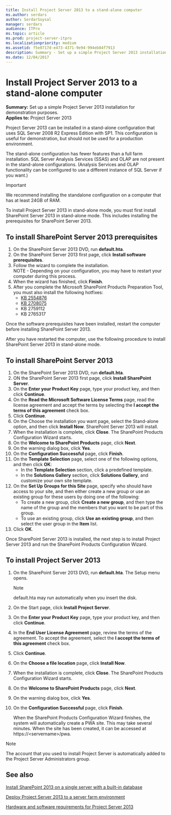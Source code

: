 ```yaml
---
title: Install Project Server 2013 to a stand-alone computer
ms.author: serdars
author: SerdarSoysal
manager: serdars
audience: ITPro
ms.topic: article
ms.prod: project-server-itpro
ms.localizationpriority: medium
ms.assetid: f5e0717d-e473-4371-9e94-994eb84f7913
description: Summary - Set up a simple Project Server 2013 installation for demonstration purposes.
ms.date: 12/04/2017
---
```


# Install Project Server 2013 to a stand-alone computer
 
 **Summary:** Set up a simple Project Server 2013 installation for demonstration purposes.<br/>
**Applies to:** Project Server 2013
  
Project Server 2013 can be installed in a stand-alone configuration that uses SQL Server 2008 R2 Express Edition with SP1. This configuration is useful for demonstration, but should not be used for a production environment.

The stand-alone configuration has fewer features than a full farm installation. SQL Server Analysis Services (SSAS) and OLAP are not present in the stand-alone configurations. (Analysis Services and OLAP functionality can be configured to use a different instance of SQL Server if you want.)

> [!IMPORTANT]
> We recommend installing the standalone configuration on a computer that has at least 24GB of RAM. 

To install Project Server 2013 in stand-alone mode, you must first install SharePoint Server 2013 in stand-alone mode. This includes installing the prerequisites for SharePoint Server 2013.


## To install SharePoint Server 2013 prerequisites

1. On the SharePoint Server 2013 DVD, run **default.hta**.
2. On the SharePoint Server 2013 first page, click **Install software prerequisites**.
3. Follow the wizard to complete the installation.</br>
   NOTE - Depending on your configuration, you may have to restart your computer during this process.
4. When the wizard has finished, click **Finish**.
5. After you complete the Microsoft SharePoint Products Preparation Tool, you must also install the following hotfixes:
    - [KB 2554876](https://go.microsoft.com/fwlink/p/?LinkId=254221)
    - [KB 2708075](https://go.microsoft.com/fwlink/p/?LinkID=254222)
    - KB 2759112
    - KB 2765317

Once the software prerequisites have been installed, restart the computer before installing SharePoint Server 2013.

After you have restarted the computer, use the following procedure to install SharePoint Server 2013 in stand-alone mode. 

## To install SharePoint Server 2013

1. On the SharePoint Server 2013 DVD, run **default.hta**.
2. ON the SharePoint Server 2013 first page, click **Install SharePoint Server**.
3. On the **Enter your Product Key** page, type your product key, and then click **Continue**.
4. On the **Read the Microsoft Software License Terms** page, read the license agreement and accept the terms by selecting the **I accept the terms of this agreement** check box.
5. Click **Continue**.
6. On the Choose the installation you want page, select the Stand-alone option, and then click **Install Now**.  SharePoint Server 2013 will install.
7. When the installation is complete, click **Close**.  The SharePoint Products Configuration Wizard starts.
8. On the **Welcome to SharePoint Products** page, click **Next**.
9. On the warning dialog box, click **Yes**.
10. On the **Configuration Successful** page, click **Finish**.
11. On the **Template Selection** page, select one of the following options, and then click **OK**:
    - In the **Template Selection** section, click a predefined template.
    - In the **Solutions Gallery** section, click **Solutions Gallery**, and customize your own site template.
12. On the **Set Up Groups for this Site** page, specify who should have access to your site, and then either create a new group or use an existing group for these users by doing one of the following: 
    - To create a new group, click **Create a new group**, and then type the name of the group and the members that you want to be part of this group.
    - To use an existing group, click **Use an existing group**, and then select the user group in the **Item** list.
13. Click **OK**.
 
Once SharePoint Server 2013 is installed, the next step is to install Project Server 2013 and run the SharePoint Products Configuration Wizard.

## To install Project Server 2013

1. On the SharePoint Server 2013 DVD, run **default.hta**.  The Setup menu opens.
   > [!NOTE]
   > default.hta may run automatically when you insert the disk.
2. On the Start page, click **Install Project Server**.
3. On the **Enter your Product Key** page, type your product key, and then click **Continue**.
4. In the **End User License Agreement** page, review the terms of the agreement. To accept the agreement, select the **I accept the terms of this agreement** check box.
5. Click **Continue**.
6. On the **Choose a file location** page, click **Install Now**.
7. When the installation is complete, click **Close**. The SharePoint Products Configuration Wizard starts.
8. On the **Welcome to SharePoint Products** page, click **Next**.
9. On the warning dialog box, click **Yes**.
10. On the **Configuration Successful** page, click **Finish**.
 
    When the SharePoint Products Configuration Wizard finishes, the system will automatically create a PWA site. This may take several minutes. When the site has been created, it can be accessed at https://\<servername>/pwa.

> [!NOTE]
> The account that you used to install Project Server is automatically added to the Project Server Administrators group.

## See also


[Install SharePoint 2013 on a single server with a built-in database](/SharePoint/install/single-server-with-a-built-in-database)
  
[Deploy Project Server 2013 to a server farm environment](deploy-project-server-2013-to-a-server-farm-environment.md)

[Hardware and software requirements for Project Server 2013](hardware-and-software-requirements-for-project-server-2013.md)
